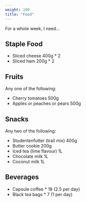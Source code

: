 ```yaml
---
weight: 100
title: "Food"
---
```


For a whole week, I need…

## Staple Food

* Sliced cheese 400g \* 2
* Sliced ham 200g \* 2

## Fruits

Any one of the following:

* Cherry tomatoes 500g
* Apples or peaches or pears 500g

## Snacks

Any two of the following:

* Studentenfutter (trail mix) 400g
* Butter cookie 200g
* Iced tea (lime flavour) 1L
* Chocolate milk 1L
* Coconut milk 1L

## Beverages

* Capsule coffee \* 18 (2.5 per day)
* Black tea bags \* 7 (1 per day)

